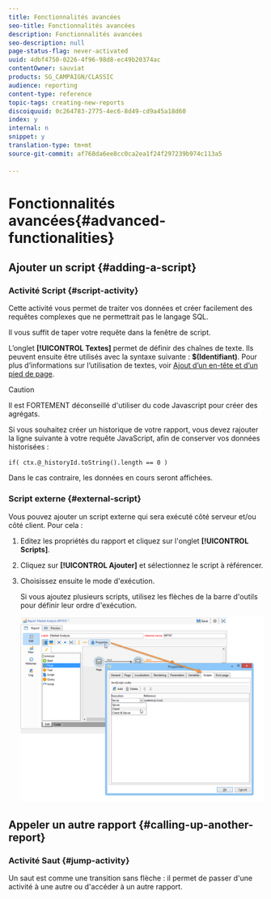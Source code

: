 ```yaml
---
title: Fonctionnalités avancées
seo-title: Fonctionnalités avancées
description: Fonctionnalités avancées
seo-description: null
page-status-flag: never-activated
uuid: 4dbf4750-0226-4f96-98d8-ec49b20374ac
contentOwner: sauviat
products: SG_CAMPAIGN/CLASSIC
audience: reporting
content-type: reference
topic-tags: creating-new-reports
discoiquuid: 0c264783-2775-4ec6-8d49-cd9a45a18d60
index: y
internal: n
snippet: y
translation-type: tm+mt
source-git-commit: af768da6ee8cc0ca2ea1f24f297239b974c113a5

---
```



# Fonctionnalités avancées{#advanced-functionalities}

## Ajouter un script {#adding-a-script}

### Activité Script {#script-activity}

Cette activité vous permet de traiter vos données et créer facilement des requêtes complexes que ne permettrait pas le langage SQL.

Il vous suffit de taper votre requête dans la fenêtre de script.

L’onglet **[!UICONTROL Textes]** permet de définir des chaînes de texte. Ils peuvent ensuite être utilisés avec la syntaxe suivante : **$(Identifiant)**. Pour plus d’informations sur l’utilisation de textes, voir [Ajout d’un en-tête et d’un pied de page](../../reporting/using/element-layout.md#adding-a-header-and-a-footer).

>[!CAUTION]
>
>Il est FORTEMENT déconseillé d&#39;utiliser du code Javascript pour créer des agrégats.

Si vous souhaitez créer un historique de votre rapport, vous devez rajouter la ligne suivante à votre requête JavaScript, afin de conserver vos données historisées :

```
if( ctx.@_historyId.toString().length == 0 )
```

Dans le cas contraire, les données en cours seront affichées.

### Script externe {#external-script}

Vous pouvez ajouter un script externe qui sera exécuté côté serveur et/ou côté client. Pour cela :

1. Editez les propriétés du rapport et cliquez sur l&#39;onglet **[!UICONTROL Scripts]**.
1. Cliquez sur **[!UICONTROL Ajouter]** et sélectionnez le script à référencer.
1. Choisissez ensuite le mode d&#39;exécution.

   Si vous ajoutez plusieurs scripts, utilisez les flèches de la barre d&#39;outils pour définir leur ordre d&#39;exécution.

   ![](assets/reporting_custom_js.png)

## Appeler un autre rapport {#calling-up-another-report}

### Activité Saut {#jump-activity}

Un saut est comme une transition sans flèche : il permet de passer d&#39;une activité à une autre ou d&#39;accéder à un autre rapport.
